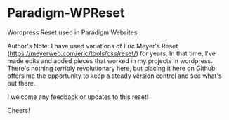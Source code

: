# Paradigm-WPReset
Wordpress Reset used in Paradigm Websites

Author's Note: I have used variations of Eric Meyer's Reset (https://meyerweb.com/eric/tools/css/reset/) for years. In that time, I've made edits and added pieces that worked in my projects in wordpress. There's nothing terribly revolutionary here, but placing it here on Github offers me the opportunity to keep a steady version control and see what's out there.

I welcome any feedback or updates to this reset! 

Cheers!
